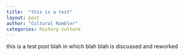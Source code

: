 ```yaml
---
title:  "this is a test"
layout: post
author: "Cultural Rambler"
categories: history culture
---
```


this is a test post blah in which blah blah is discussed and reworked
